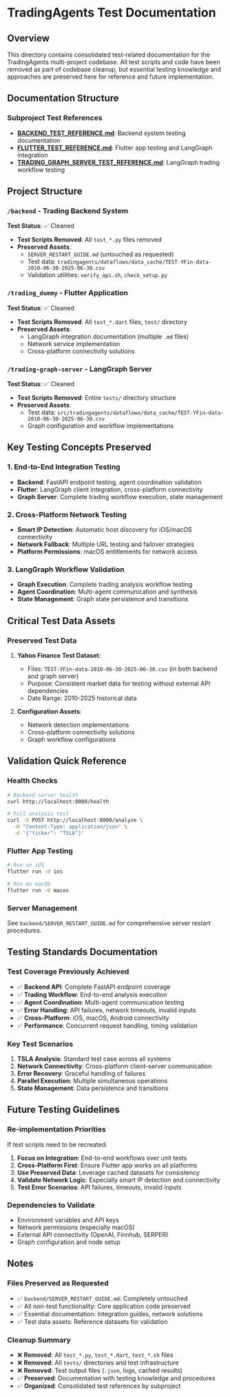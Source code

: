 # TradingAgents Test Documentation

## Overview
This directory contains consolidated test-related documentation for the TradingAgents multi-project codebase. All test scripts and code have been removed as part of codebase cleanup, but essential testing knowledge and approaches are preserved here for reference and future implementation.

## Documentation Structure

### Subproject Test References
- **[BACKEND_TEST_REFERENCE.md](./BACKEND_TEST_REFERENCE.md)**: Backend system testing documentation
- **[FLUTTER_TEST_REFERENCE.md](./FLUTTER_TEST_REFERENCE.md)**: Flutter app testing and LangGraph integration
- **[TRADING_GRAPH_SERVER_TEST_REFERENCE.md](./TRADING_GRAPH_SERVER_TEST_REFERENCE.md)**: LangGraph trading workflow testing

## Project Structure

### `/backend` - Trading Backend System
**Test Status**: ✅ Cleaned
- **Test Scripts Removed**: All `test_*.py` files removed
- **Preserved Assets**: 
  - `SERVER_RESTART_GUIDE.md` (untouched as requested)
  - Test data: `tradingagents/dataflows/data_cache/TEST-YFin-data-2010-06-30-2025-06-30.csv`
  - Validation utilities: `verify_api.sh`, `check_setup.py`

### `/trading_dummy` - Flutter Application  
**Test Status**: ✅ Cleaned
- **Test Scripts Removed**: All `test_*.dart` files, `test/` directory
- **Preserved Assets**: 
  - LangGraph integration documentation (multiple `.md` files)
  - Network service implementation
  - Cross-platform connectivity solutions

### `/trading-graph-server` - LangGraph Server
**Test Status**: ✅ Cleaned  
- **Test Scripts Removed**: Entire `tests/` directory structure
- **Preserved Assets**: 
  - Test data: `src/tradingagents/dataflows/data_cache/TEST-YFin-data-2010-06-30-2025-06-30.csv`
  - Graph configuration and workflow implementations

## Key Testing Concepts Preserved

### 1. End-to-End Integration Testing
- **Backend**: FastAPI endpoint testing, agent coordination validation
- **Flutter**: LangGraph client integration, cross-platform connectivity
- **Graph Server**: Complete trading workflow execution, state management

### 2. Cross-Platform Network Testing
- **Smart IP Detection**: Automatic host discovery for iOS/macOS connectivity
- **Network Fallback**: Multiple URL testing and failover strategies
- **Platform Permissions**: macOS entitlements for network access

### 3. LangGraph Workflow Validation
- **Graph Execution**: Complete trading analysis workflow testing
- **Agent Coordination**: Multi-agent communication and synthesis
- **State Management**: Graph state persistence and transitions

## Critical Test Data Assets

### Preserved Test Data
1. **Yahoo Finance Test Dataset**: 
   - Files: `TEST-YFin-data-2010-06-30-2025-06-30.csv` (in both backend and graph server)
   - Purpose: Consistent market data for testing without external API dependencies
   - Date Range: 2010-2025 historical data

2. **Configuration Assets**:
   - Network detection implementations
   - Cross-platform connectivity solutions
   - Graph workflow configurations

## Validation Quick Reference

### Health Checks
```bash
# Backend server health
curl http://localhost:8000/health

# Full analysis test
curl -X POST http://localhost:8000/analyze \
  -H "Content-Type: application/json" \
  -d '{"ticker": "TSLA"}'
```

### Flutter App Testing
```bash
# Run on iOS
flutter run -d ios

# Run on macOS  
flutter run -d macos
```

### Server Management
See `backend/SERVER_RESTART_GUIDE.md` for comprehensive server restart procedures.

## Testing Standards Documentation

### Test Coverage Previously Achieved
- ✅ **Backend API**: Complete FastAPI endpoint coverage
- ✅ **Trading Workflow**: End-to-end analysis execution
- ✅ **Agent Coordination**: Multi-agent communication testing  
- ✅ **Error Handling**: API failures, network timeouts, invalid inputs
- ✅ **Cross-Platform**: iOS, macOS, Android connectivity
- ✅ **Performance**: Concurrent request handling, timing validation

### Key Test Scenarios
1. **TSLA Analysis**: Standard test case across all systems
2. **Network Connectivity**: Cross-platform client-server communication
3. **Error Recovery**: Graceful handling of failures
4. **Parallel Execution**: Multiple simultaneous operations
5. **State Management**: Data persistence and transitions

## Future Testing Guidelines

### Re-implementation Priorities
If test scripts need to be recreated:
1. **Focus on Integration**: End-to-end workflows over unit tests
2. **Cross-Platform First**: Ensure Flutter app works on all platforms
3. **Use Preserved Data**: Leverage cached datasets for consistency
4. **Validate Network Logic**: Especially smart IP detection and connectivity
5. **Test Error Scenarios**: API failures, timeouts, invalid inputs

### Dependencies to Validate
- Environment variables and API keys
- Network permissions (especially macOS)
- External API connectivity (OpenAI, Finnhub, SERPER)
- Graph configuration and node setup

## Notes

### Files Preserved as Requested
- ✅ `backend/SERVER_RESTART_GUIDE.md`: Completely untouched
- ✅ All non-test functionality: Core application code preserved
- ✅ Essential documentation: Integration guides, network solutions
- ✅ Test data assets: Reference datasets for validation

### Cleanup Summary
- ❌ **Removed**: All `test_*.py`, `test_*.dart`, `test_*.sh` files
- ❌ **Removed**: All `tests/` directories and test infrastructure
- ❌ **Removed**: Test output files (`.json`, logs, cached results)
- ✅ **Preserved**: Documentation with testing knowledge and procedures
- ✅ **Organized**: Consolidated test references by subproject 